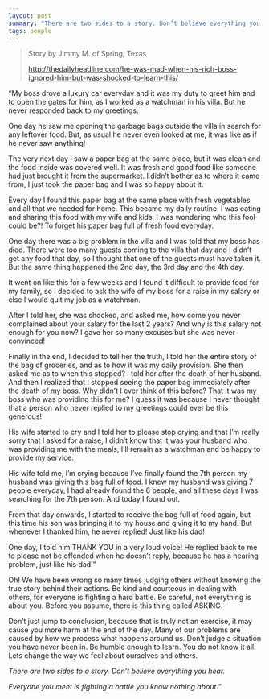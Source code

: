 ```yaml
---
layout: post
summary: "There are two sides to a story. Don’t believe everything you hear. Everyone you meet is fighting a battle you know nothing about."
tags: people
---
```

> Story by Jimmy M. of Spring, Texas
>
> http://thedailyheadline.com/he-was-mad-when-his-rich-boss-ignored-him-but-was-shocked-to-learn-this/

“My boss drove a luxury car everyday and it was my duty to greet him and to open the gates for him, as I worked as a watchman in his villa. But he never responded back to my greetings.

One day he saw me opening the garbage bags outside the villa in search for any leftover food. But, as usual he never even looked at me, it was like as if he never saw anything!

The very next day I saw a paper bag at the same place, but it was clean and the food inside was covered well. It was fresh and good food like someone had just brought it from the supermarket. I didn’t bother as to where it came from, I just took the paper bag and I was so happy about it.

Every day I found this paper bag at the same place with fresh vegetables and all that we needed for home. This became my daily routine. I was eating and sharing this food with my wife and kids. I was wondering who this fool could be?! To forget his paper bag full of fresh food everyday.

One day there was a big problem in the villa and I was told that my boss has died. There were too many guests coming to the villa that day and I didn’t get any food that day, so I thought that one of the guests must have taken it. But the same thing happened the 2nd day, the 3rd day and the 4th day.

It went on like this for a few weeks and I found it difficult to provide food for my family, so I decided to ask the wife of my boss for a raise in my salary or else I would quit my job as a watchman.

After I told her, she was shocked, and asked me, how come you never complained about your salary for the last 2 years? And why is this salary not enough for you now? I gave her so many excuses but she was never convinced!

Finally in the end, I decided to tell her the truth, I told her the entire story of the bag of groceries, and as to how it was my daily provision. She then asked me as to when this stopped? I told her after the death of her husband. And then I realized that I stopped seeing the paper bag immediately after the death of my boss. Why didn’t I ever think of this before? That it was my boss who was providing this for me? I guess it was because I never thought that a person who never replied to my greetings could ever be this generous!

His wife started to cry and I told her to please stop crying and that I’m really sorry that I asked for a raise, I didn’t know that it was your husband who was providing me with the meals, I’ll remain as a watchman and be happy to provide my service.

His wife told me, I’m crying because I’ve finally found the 7th person my husband was giving this bag full of food. I knew my husband was giving 7 people everyday, I had already found the 6 people, and all these days I was searching for the 7th person. And today I found out.

From that day onwards, I started to receive the bag full of food again, but this time his son was bringing it to my house and giving it to my hand. But whenever I thanked him, he never replied! Just like his dad!

One day, I told him THANK YOU in a very loud voice! He replied back to me to please not be offended when he doesn’t reply, because he has a hearing problem, just like his dad!”

Oh! We have been wrong so many times judging others without knowing the true story behind their actions. Be kind and courteous in dealing with others, for everyone is fighting a hard battle. Be careful, not everything is about you. Before you assume, there is this thing called ASKING.

Don’t just jump to conclusion, because that is truly not an exercise, it may cause you more harm at the end of the day. Many of our problems are caused by how we process what happens around us. Don’t judge a situation you have never been in. Be humble enough to learn. You do not know it all. Lets change the way we feel about ourselves and others.

*There are two sides to a story. Don’t believe everything you hear.*

*Everyone you meet is fighting a battle you know nothing about.*”
